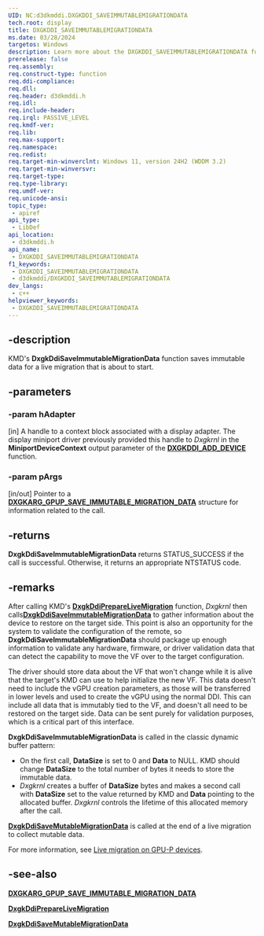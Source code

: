 ```yaml
---
UID: NC:d3dkmddi.DXGKDDI_SAVEIMMUTABLEMIGRATIONDATA
tech.root: display
title: DXGKDDI_SAVEIMMUTABLEMIGRATIONDATA
ms.date: 03/28/2024
targetos: Windows
description: Learn more about the DXGKDDI_SAVEIMMUTABLEMIGRATIONDATA function.
prerelease: false
req.assembly: 
req.construct-type: function
req.ddi-compliance: 
req.dll: 
req.header: d3dkmddi.h
req.idl: 
req.include-header: 
req.irql: PASSIVE_LEVEL
req.kmdf-ver: 
req.lib: 
req.max-support: 
req.namespace: 
req.redist: 
req.target-min-winverclnt: Windows 11, version 24H2 (WDDM 3.2)
req.target-min-winversvr: 
req.target-type: 
req.type-library: 
req.umdf-ver: 
req.unicode-ansi: 
topic_type:
 - apiref
api_type:
 - LibDef
api_location:
 - d3dkmddi.h
api_name:
 - DXGKDDI_SAVEIMMUTABLEMIGRATIONDATA
f1_keywords:
 - DXGKDDI_SAVEIMMUTABLEMIGRATIONDATA
 - d3dkmddi/DXGKDDI_SAVEIMMUTABLEMIGRATIONDATA
dev_langs:
 - c++
helpviewer_keywords:
 - DXGKDDI_SAVEIMMUTABLEMIGRATIONDATA
---
```


## -description

KMD's **DxgkDdiSaveImmutableMigrationData** function saves immutable data for a live migration that is about to start.

## -parameters

### -param hAdapter

[in] A handle to a context block associated with a display adapter. The display miniport driver previously provided this handle to *Dxgkrnl* in the **MiniportDeviceContext** output parameter of the [**DXGKDDI_ADD_DEVICE**](../dispmprt/nc-dispmprt-dxgkddi_add_device.md) function.

### -param pArgs

[in/out] Pointer to a [**DXGKARG_GPUP_SAVE_IMMUTABLE_MIGRATION_DATA**](ns-d3dkmddi-dxgkarg_gpup_save_immutable_migration_data.md) structure for information related to the call.

## -returns

**DxgkDdiSaveImmutableMigrationData** returns STATUS_SUCCESS if the call is successful. Otherwise, it returns an appropriate NTSTATUS code.

## -remarks

After calling KMD's [**DxgkDdiPrepareLiveMigration**](/windows-hardware/drivers/ddi/d3dkmddi/nc-d3dkmddi-dxgkddi_preparelivemigration) function, *Dxgkrnl* then calls[**DxgkDdiSaveImmutableMigrationData**](/windows-hardware/drivers/ddi/d3dkmddi/nc-n3dkmddi-dxgkddi_saveimmutablemigrationdata) to gather information about the device to restore on the target side. This point is also an opportunity for the system to validate the configuration of the remote, so **DxgkDdiSaveImmutableMigrationData** should package up enough information to validate any hardware, firmware, or driver validation data that can detect the capability to move the VF over to the target configuration.

The driver should store data about the VF that won't change while it is alive that the target's KMD can use to help initialize the new VF. This data doesn't need to include the vGPU creation parameters, as those will be transferred in lower levels and used to create the vGPU using the normal DDI. This can include all data that is immutably tied to the VF, and doesn't all need to be restored on the target side. Data can be sent purely for validation purposes, which is a critical part of this interface.

**DxgkDdiSaveImmutableMigrationData** is called in the classic dynamic buffer pattern:

* On the first call, **DataSize** is set to 0 and **Data** to NULL. KMD should change **DataSize** to the total number of bytes it needs to store the immutable data.
* *Dxgkrnl* creates a buffer of **DataSize** bytes and makes a second call with **DataSize** set to the value returned by KMD and **Data** pointing to the allocated buffer. *Dxgkrnl* controls the lifetime of this allocated memory after the call.

[**DxgkDdiSaveMutableMigrationData**](/windows-hardware/drivers/ddi/d3dkmddi/nc-d3dkmddi-dxgkddi_savemutablemigrationdata) is called at the end of a live migration to collect mutable data.

For more information, see [Live migration on GPU-P devices](/windows-hardware/drivers/display/live-migration-on-gpup-devices).

## -see-also

[**DXGKARG_GPUP_SAVE_IMMUTABLE_MIGRATION_DATA**](ns-d3dkmddi-dxgkarg_gpup_save_immutable_migration_data.md)

[**DxgkDdiPrepareLiveMigration**](/windows-hardware/drivers/ddi/d3dkmddi/nc-d3dkmddi-dxgkddi_preparelivemigration)

[**DxgkDdiSaveMutableMigrationData**](/windows-hardware/drivers/ddi/d3dkmddi/nc-d3dkmddi-dxgkddi_savemutablemigrationdata)

